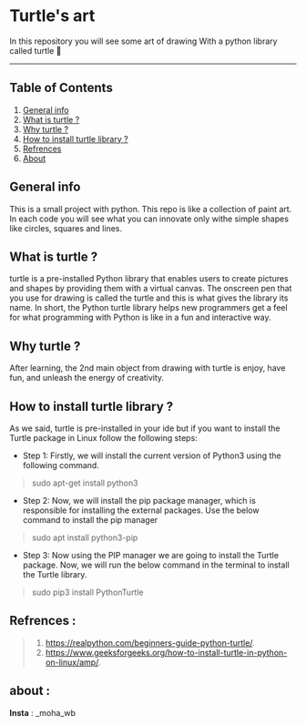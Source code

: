 # Turtle's art
In this repository you will see some art of drawing 
With a python library called turtle 🌟
***
  
## Table of Contents
1. [General info](#general-info)
2. [What is turtle ?](#technologies)
3. [Why turtle ?](#technologies)
4. [How to install turtle library ?](#installation)
5. [Refrences](#refrences)
7. [About ](#about)
## General info
  This is a small project with python. 
This repo is like a collection of paint art.
 In each code you will see what you can innovate 
only withe simple shapes like circles, 
squares and lines.  

## What is turtle ?

turtle is a pre-installed Python library that enables users to create pictures and shapes by providing them with a virtual canvas. The onscreen pen that you use for drawing is called the turtle and this is what gives the library its name. In short, the Python turtle library helps new programmers get a feel for what programming with Python is like in a fun and interactive way.

## Why turtle ?

  After learning, the 2nd main object
 from drawing with turtle is enjoy,
 have fun, and unleash the energy of creativity.

## How to install turtle library ?

   As we said, turtle is pre-installed
 in your ide but if you want to install 
the Turtle package in Linux follow 
the following steps:

- Step 1: Firstly, we will install the current version of Python3 using the following command.

> sudo apt-get install python3

- Step 2: Now, we will install the pip package manager, which is responsible for installing the external packages. Use the below command to install the pip manager

> sudo apt install python3-pip

- Step 3: Now using the PIP manager we are going to install the Turtle package. Now, we will run the below command in the terminal to install the Turtle library.

> sudo pip3 install PythonTurtle

## Refrences :
> 1. https://realpython.com/beginners-guide-python-turtle/. 
> 2. https://www.geeksforgeeks.org/how-to-install-turtle-in-python-on-linux/amp/. 


## about :
**Insta** : _moha_wb
